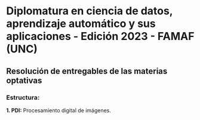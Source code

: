 # **Diplomatura en ciencia de datos, aprendizaje automático y sus aplicaciones - Edición 2023 - FAMAF (UNC)**

## **Resolución de entregables de las materias optativas**

### **Estructura:**

**1. PDI:** Procesamiento digital de imágenes.
